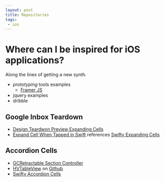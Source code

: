 ```yaml
---
layout: post
title: Repositories
tags: 
 - ios
---
```


# Where can I be inspired for iOS applications?

Along the lines of getting a new synth.

- *prototyping* tools examples
  - [Framer JS](http://framerjs.com/)
- jquery examples
- dribble

## Google Inbox Teardown

- [Design Teardwon Preview Expanding Cells](http://blog.matthewcheok.com/design-teardown-preview-expanding-cells/)
- [Expand Cell When Tapped in Swift](http://stackoverflow.com/questions/26217480/expand-cell-when-tapped-in-swift) references [Swifty Expanding Cells](https://github.com/justinmfischer/SwiftyExpandingCells)

## Accordion Cells

- [GCRetractable Section Controller](https://github.com/gcamp/GCRetractableSectionController)
- [HVTableView](http://blog.innovian.com/hvtableview/) on [Github](https://github.com/xerxes235/HVTableView)
- [Swifty Accordion Cells](https://github.com/justinmfischer/SwiftyAccordionCells)

